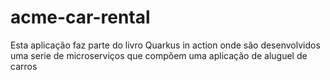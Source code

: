 # acme-car-rental
Esta aplicação faz parte do livro Quarkus in action onde são desenvolvidos uma serie de microserviços que compõem uma aplicação de aluguel de carros 
